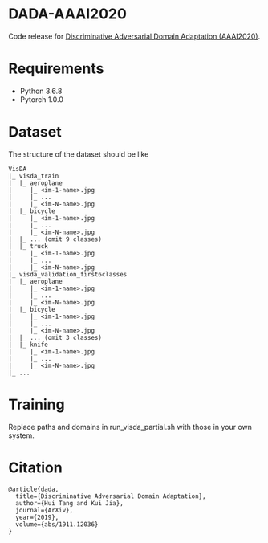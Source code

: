 # DADA-AAAI2020
Code release for [Discriminative Adversarial Domain Adaptation (AAAI2020)](https://arxiv.org/abs/1911.12036).

# Requirements
- Python 3.6.8
- Pytorch 1.0.0

# Dataset
The structure of the dataset should be like
```
VisDA
|_ visda_train
|  |_ aeroplane
|     |_ <im-1-name>.jpg
|     |_ ...
|     |_ <im-N-name>.jpg
|  |_ bicycle
|     |_ <im-1-name>.jpg
|     |_ ...
|     |_ <im-N-name>.jpg
|  |_ ... (omit 9 classes)
|  |_ truck
|     |_ <im-1-name>.jpg
|     |_ ...
|     |_ <im-N-name>.jpg
|_ visda_validation_first6classes
|  |_ aeroplane
|     |_ <im-1-name>.jpg
|     |_ ...
|     |_ <im-N-name>.jpg
|  |_ bicycle
|     |_ <im-1-name>.jpg
|     |_ ...
|     |_ <im-N-name>.jpg
|  |_ ... (omit 3 classes)
|  |_ knife
|     |_ <im-1-name>.jpg
|     |_ ...
|     |_ <im-N-name>.jpg
|_ ...
```
# Training
Replace paths and domains in run_visda_partial.sh with those in your own system.

# Citation
```
@article{dada,   
  title={Discriminative Adversarial Domain Adaptation},   
  author={Hui Tang and Kui Jia},   
  journal={ArXiv},   
  year={2019},   
  volume={abs/1911.12036}   
}
```
